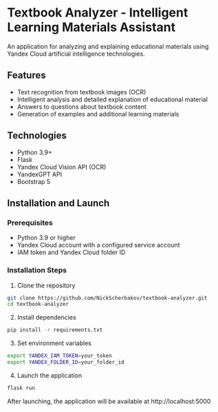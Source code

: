 # Textbook Analyzer - Intelligent Learning Materials Assistant

An application for analyzing and explaining educational materials using Yandex Cloud artificial intelligence technologies.

## Features
- Text recognition from textbook images (OCR)
- Intelligent analysis and detailed explanation of educational material
- Answers to questions about textbook content
- Generation of examples and additional learning materials

## Technologies
- Python 3.9+
- Flask
- Yandex Cloud Vision API (OCR)
- YandexGPT API
- Bootstrap 5

## Installation and Launch

### Prerequisites
- Python 3.9 or higher
- Yandex Cloud account with a configured service account
- IAM token and Yandex Cloud folder ID

### Installation Steps

1. Clone the repository
```bash
git clone https://github.com/NickScherbakov/textbook-analyzer.git
cd textbook-analyzer
```

2. Install dependencies
```bash
pip install -r requirements.txt
```

3. Set environment variables
```bash
export YANDEX_IAM_TOKEN=your_token
export YANDEX_FOLDER_ID=your_folder_id
```

4. Launch the application
```bash
flask run
```

After launching, the application will be available at http://localhost:5000
